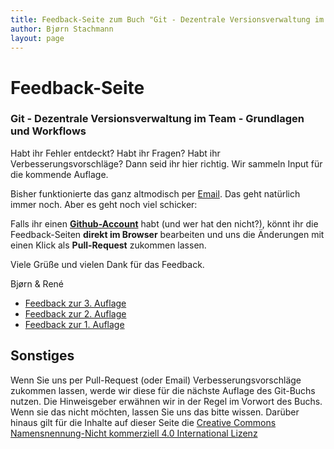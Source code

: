 ```yaml
---
title: Feedback-Seite zum Buch "Git - Dezentrale Versionsverwaltung im Team - Grundlagen und Workflows"
author: Bjørn Stachmann
layout: page
---
```


# Feedback-Seite

### Git - Dezentrale Versionsverwaltung im Team - Grundlagen und Workflows

Habt ihr Fehler entdeckt? Habt ihr Fragen? Habt ihr Verbesserungsvorschläge?
Dann seid ihr hier richtig. Wir sammeln Input für die kommende Auflage.

Bisher funktionierte das ganz altmodisch per [Email](mailto:git@etosquare.de). Das geht natürlich immer noch. Aber es geht noch viel schicker:

Falls ihr einen **[Github-Account](https://github.com/join)** habt (und wer hat den nicht?), könnt ihr die Feedback-Seiten **direkt im Browser** bearbeiten und uns die Änderungen mit einen Klick als **Pull-Request** zukommen lassen.

Viele Grüße und vielen Dank für das Feedback.

Bjørn & René

 * [Feedback zur 3. Auflage](feedback-git-buch-auflage-3.html)
 * [Feedback zur 2. Auflage](feedback-git-buch-auflage-2.html)
 * [Feedback zur 1. Auflage](feedback-git-buch-auflage-1.html)

## Sonstiges

Wenn Sie uns per Pull-Request (oder Email) Verbesserungsvorschläge zukommen lassen, werde wir diese für die nächste Auflage des Git-Buchs nutzen. Die Hinweisgeber erwähnen wir in der Regel im Vorwort des Buchs. Wenn sie das nicht möchten, lassen Sie uns das bitte wissen. Darüber hinaus gilt für die Inhalte auf dieser Seite die [Creative Commons Namensnennung-Nicht kommerziell 4.0 International Lizenz](LICENSE.html)
